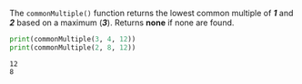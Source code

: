 The `commonMultiple()` function returns the lowest common multiple of ___1___ and ___2___ based on a maximum (___3___). Returns **none** if none are found.

```py
print(commonMultiple(3, 4, 12))
print(commonMultiple(2, 8, 12))
```

```
12
8
```
